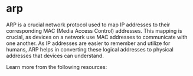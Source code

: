 # arp

ARP is a crucial network protocol used to map IP addresses to their corresponding MAC (Media Access Control) addresses. This mapping is crucial, as devices on a network use MAC addresses to communicate with one another. As IP addresses are easier to remember and utilize for humans, ARP helps in converting these logical addresses to physical addresses that devices can understand.

Learn more from the following resources:

